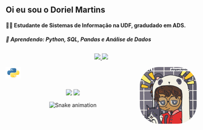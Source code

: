 ## Oi eu sou o Doriel Martins

#### 👨‍🎓 Estudante de Sistemas de Informação na UDF, gradudado em ADS.
##### 📖 Aprendendo: Python, SQL, Pandas e Análise de Dados

##

<div align="center">
  <a href="https://github.com/d-marttinss">
  <img height="155em" src="https://github-readme-stats.vercel.app/api?username=d-marttinss&show_icons=true&theme=slateorangea&include_all_commits=true&count_private=true"/>
  <img height="155em" src="https://github-readme-stats.vercel.app/api/top-langs/?username=d-marttinss&layout=compact&langs_count=7&theme=slateorange"/>
</div>
<div style="display: inline_block"><br>
   <img align="center" alt="Dori-Python" height="30" width="40" src="https://raw.githubusercontent.com/devicons/devicon/master/icons/python/python-original.svg">
  <img align="right" alt="Dori-pic" height="150" style="border-radius:50px;" src="https://github.com/d-marttinss/Imagens/blob/master/download20211101115333.png">
</div>
 
##  
  
<div align="center">
 <a href = "mailto:doriel.martins.99@gmail.com"><img src="https://img.shields.io/badge/-Gmail-%23333?style=for-the-badge&logo=gmail&logoColor=white" target="_blank"></a>
  <a href="https://www.https://www.linkedin.com/in/doriel-martins/" target="_blank"><img src="https://img.shields.io/badge/-LinkedIn-%230077B5?style=for-the-badge&logo=linkedin&logoColor=white" target="_blank"></a> 
  
 ![Snake animation](https://github.com/d-marttinss/d-marttinss/blob/output/github-contribution-grid-snake.svg)
</div>
  
